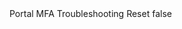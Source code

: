 <?xml version="1.0" encoding="UTF-8"?>
<CustomMetadata xmlns="http://soap.sforce.com/2006/04/metadata">
    <label>Portal MFA Troubleshooting Reset</label>
    <protected>false</protected>
</CustomMetadata>

